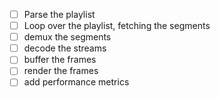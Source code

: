 - [ ] Parse the playlist
- [ ] Loop over the playlist, fetching the segments
- [ ] demux the segments
- [ ] decode the streams
- [ ] buffer the frames
- [ ] render the frames
- [ ] add performance metrics
